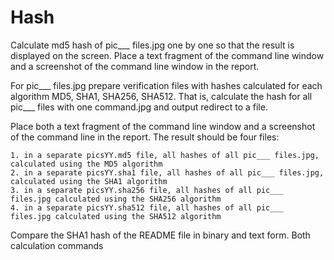 # Hash
  Calculate md5 hash of pic___ files.jpg one by one so that the result is displayed on the screen. Place a text fragment of the command line window and a screenshot of the command line window in the report.
  
  For pic___ files.jpg prepare verification files with hashes calculated for each algorithm MD5, SHA1, SHA256, SHA512. That is, calculate the hash for all pic___ files with one command.jpg and output redirect to a file.
  
  Place both a text fragment of the command line window and a screenshot of the command line in the report.
  The result should be four files:
  
    1. in a separate picsYY.md5 file, all hashes of all pic___ files.jpg, calculated using the MD5 algorithm
    2. in a separate picsYY.sha1 file, all hashes of all pic___ files.jpg, calculated using the SHA1 algorithm
    3. in a separate picsYY.sha256 file, all hashes of all pic___ files.jpg calculated using the SHA256 algorithm
    4. in a separate picsYY.sha512 file, all hashes of all pic___ files.jpg calculated using the SHA512 algorithm
    
  Compare the SHA1 hash of the README file in binary and text form.
  Both calculation commands

